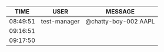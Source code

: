 TIME | USER | MESSAGE
--- | --- | ---
08:49:51 | test-manager | @chatty-boy-002 AAPL
09:16:51 | | 
09:17:50 | | 
